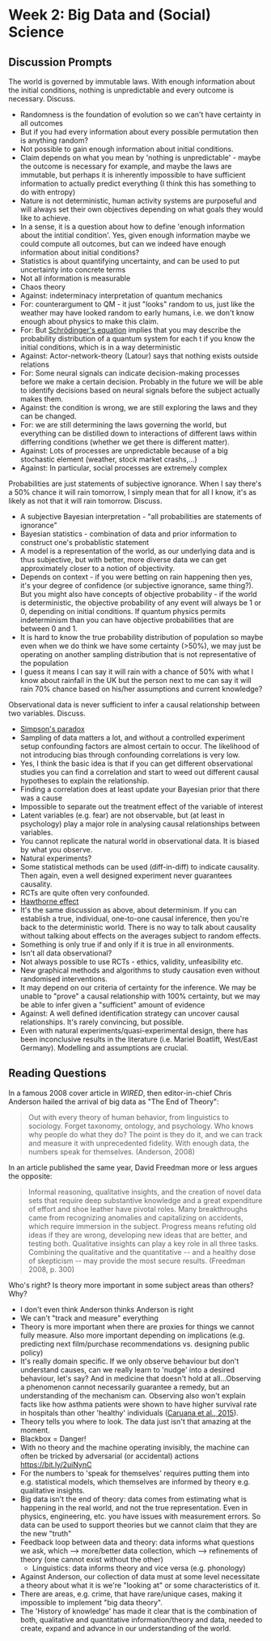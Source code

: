 # Week 2: Big Data and (Social) Science

## Discussion Prompts

The world is governed by immutable laws. With enough information about the initial conditions, nothing is unpredictable and every outcome is necessary. Discuss.

* Randomness is the foundation of evolution so we can't have certainty in all outcomes 
* But if you had every information about every possible permutation then is anything random? 
* Not possible to gain enough information about initial conditions.
* Claim depends on what you mean by 'nothing is unpredictable' - maybe the outcome is necessary for example, and maybe the laws are immutable, but perhaps it is inherently impossible to have sufficient information to actually predict everything (I think this has something to do with entropy)
* Nature is not deterministic, human activity systems are purposeful and will always set their own objectives depending on what goals they would like to achieve. 
* In a sense, it is a question about how to define 'enough information about the intitial condition'. Yes, given enough information maybe we could compute all outcomes, but can we indeed have enough information about initial conditions?
* Statistics is about quantifying uncertainty, and can be used to put uncertainty into concrete terms
* Not all information is measurable
* Chaos theory
* Against: indeterminacy interpretation of quantum mechanics
* For: counterargument to QM - it just "looks" random to us, just like the weather may have looked random to early humans, i.e. we don't know enough about physics to make this claim.
* For: But [Schrödinger's equation](https://en.wikipedia.org/wiki/Schr%C3%B6dinger_equation) implies that you may describe the probability distribution of a quantum system for each t if you know the initial conditions, which is in a way deterministic
* Against: Actor-network-theory (Latour) says that nothing exists outside relations
* For: Some neural signals can indicate decision-making processes before we make a certain decision. Probably in the future we will be able to identify decisions based on neural signals before the subject actually makes them.
* Against: the condition is wrong, we are still exploring the laws and they can be changed.
* For: we are still determining the laws governing the world, but everything can be distilled down to interactions of different laws within differring conditions (whether we get there is different matter).
* Against: Lots of processes are unpredictable because of a big stochastic element (weather, stock market crashs,...)
* Against: In particular, social processes are extremely complex

Probabilities are just statements of subjective ignorance. When I say there's a 50% chance it will rain tomorrow, I simply mean that for all I know, it's as likely as not that it will rain tomorrow. Discuss.

* A subjective Bayesian interpretation - "all probabilities are statements of ignorance"
* Bayesian statistics - combination of data and prior information to construct one's probablistic statement 
* A model is a representation of the world, as our underlying data and is thus subjective, but with better, more diverse data we can get approximately closer to a notion of objectivity.
* Depends on context - if you were betting on rain happening then yes, it's your degree of confidence (or subjective ignorance, same thing?). But you might also have concepts of objective probability - if the world is deterministic, the objective probability of any event will always be 1 or 0, depending on initial conditions. If quantum physics permits indeterminism than you can have objective probabilities that are between 0 and 1.
* It is hard to know the true probability distribution of population so maybe even when we do think we have some certainty (>50%), we may just be operating on another sampling distribution that is not representative of the population
* I guess it means I can say it will rain with a chance of 50% with what I know about rainfall in the UK but the person next to me can say it will rain 70% chance based on his/her assumptions and current knowledge?

Observational data is never sufficient to infer a causal relationship between two variables. Discuss.

* [Simpson's paradox](https://en.wikipedia.org/wiki/Simpson%27s_paradox)
* Sampling of data matters a lot, and without a controlled experiment setup confounding factors are almost certain to occur. The likelihood of not introducing bias through confounding correlations is very low.
* Yes, I think the basic idea is that if you can get different observational studies you can find a correlation and start to weed out different causal hypotheses to explain the relationship. 
* Finding a correlation does at least update your Bayesian prior that there was a cause
* Impossible to separate out the treatment effect of the variable of interest 
* Latent variables (e.g. fear) are not observable, but (at least in psychology) play a major role in analysing causal relationships between variables. 
* You cannot replicate the natural world in observational data. It is biased by what you observe.
* Natural experiments?
* Some statistical methods can be used (diff-in-diff) to indicate causality. Then again, even a well designed experiment never guarantees causality.
* RCTs are quite often very confounded.
* [Hawthorne effect](https://en.wikipedia.org/wiki/Hawthorne_effect)
* It's the same discussion as above, about determinism. If you can establish a true, individual, one-to-one causal inference, then you're back to the deterministic world. There is no way to talk about causality without talking about effects on the averages subject to random effects.
* Something is only true if and only if it is true in all environments. 
* Isn't all data observational?
* Not always possible to use RCTs - ethics, validity, unfeasibility etc. 
* New graphical methods and algorithms to study causation even without randomised interventions.
* It may depend on our criteria of certainty for the inference. We may be unable to "prove" a causal relationship with 100% certainty, but we may be able to infer given a "sufficient" amount of evidence
* Against: A well defined identification strategy can uncover causal relationships. It's rarely convincing, but possible.
* Even with natural experiments/quasi-experimental design, there has been inconclusive results in the literature (i.e. Mariel Boatlift, West/East Germany). Modelling and assumptions are crucial.

## Reading Questions

In a famous 2008 cover article in _WIRED_, then editor-in-chief Chris Anderson hailed the arrival of big data as "The End of Theory":

> Out with every theory of human behavior, from linguistics to sociology. Forget taxonomy, ontology, and psychology. Who knows why people do what they do? The point is they do it, and we can track and measure it with unprecedented fidelity. With enough data, the numbers speak for themselves. (Anderson, 2008)

In an article published the same year, David Freedman more or less argues the opposite:

> Informal reasoning, qualitative insights, and the creation of novel data sets that require deep substantive knowledge and a great expenditure of effort and shoe leather have pivotal roles. Many breakthroughs came from recognizing anomalies and capitalizing on accidents, which require immersion in the subject. Progress means refuting old ideas if they are wrong, developing new ideas that are better, and testing both. Qualitative insights can play a key role in all three tasks. Combining the qualitative and the quantitative -- and a healthy dose of skepticism -- may provide the most secure results. (Freedman 2008, p. 300)

Who's right? Is theory more important in some subject areas than others? Why?

* I don't even think Anderson thinks Anderson is right
* We can't "track and measure" everything
* Theory is more important when there are proxies for things we cannot fully measure. Also more important depending on implications (e.g. predicting next film/purchase recommendations vs. designing public policy)
* It's really domain specific. If we only observe behaviour but don't understand causes, can we really learn to 'nudge' into a desired behaviour, let's say? And in medicine that doesn't hold at all...Observing a phenomenon cannot necessarily guarantee a remedy, but an understanding of the mechanism can. Observing also won't explain facts like how asthma patients were shown to have higher survival rate in hospitals than other 'healthy' individuals ([Caruana et al., 2015](http://people.dbmi.columbia.edu/noemie/papers/15kdd.pdf)).
* Theory tells you where to look. The data just isn't that amazing at the moment.
* Blackbox = Danger!
* With no theory and the machine operating invisibly, the machine can often be tricked by adversarial (or accidental) actions https://bit.ly/2uiNynC
* For the numbers to 'speak for themselves' requires putting them into e.g. statistical models, which themselves are informed by theory e.g. qualitative insights.
* Big data isn't the end of theory: data comes from estimating what is happening in the real world, and not the true representation. Even in physics, engineering, etc. you have issues with measurement errors. So data can be used to support theories but we cannot claim that they are the new "truth"
* Feedback loop between data and theory: data informs what questions we ask, which --> more/better data collection, which --> refinements of theory (one cannot exist without the other)
    * Linguistics: data informs theory and vice versa (e.g. phonology)
* Against Anderson, our collection of data must at some level necessitate a theory about what it is we're "looking at" or some characteristics of it.
* There are areas, e.g. crime, that have rare/unique cases, making it impossible to implement "big data theory".
* The 'History of knowledge' has made it clear that is the combination of both, qualitative and quantitative information/theory and data, needed to create, expand and advance in our understanding of the world.



